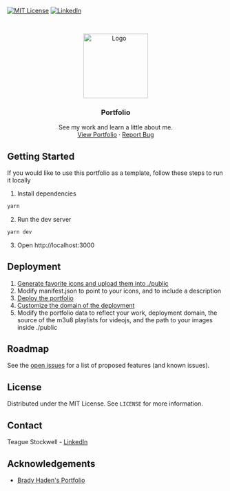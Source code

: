 [![MIT License][license-shield]][license-url]
[![LinkedIn][linkedin-shield]][linkedin-url]

[license-shield]: https://img.shields.io/github/license/teaguestockwell/portfolio-v2-nextjs.svg
[license-url]: https://github.com/teaguestockwell/portfolio-v2-nextjs/blob/master/licence.txt
[linkedin-shield]: https://img.shields.io/badge/-LinkedIn-black.svg?logo=linkedin&colorB=555
[linkedin-url]: https://www.linkedin.com/in/teague-stockwell/

<!-- PROJECT LOGO -->
<br />
<p align="center">
  <a href="https://teaguestockwell.com">
    <img src="./public/favorite-icons/mstile-150x150.png" alt="Logo" width="150" height="150">
  </a>

  <h3 align="center">Portfolio</h3>

  <p align="center">
    See my work and learn a little about me.
    <br />
    <a href="https://teaguestockwell.com">View Portfolio</a>
    ·
    <a href="https://github.com/teaguestockwell/portfolio-v2-nextjs/issues">Report Bug</a>
  </p>
</p>

## Getting Started

If you would like to use this portfolio as a template, follow these steps to run it locally

1. Install dependencies

```sh
yarn
```

2. Run the dev server

```sh
yarn dev
```

3. Open http://localhost:3000

## Deployment

1. [Generate favorite icons and upload them into ./public](https://realfavicongenerator.net)
1. Modify manifest.json to point to your icons, and to include a description
1. [Deploy the portfolio](https://nextjs.org/docs/deployment)
1. [Customize the domain of the deployment](https://vercel.com/docs/custom-domains)
1. Modify the portfolio data to reflect your work, deployment domain, the source of the m3u8 playlists for videojs, and the path to your images inside ./public

## Roadmap

See the [open issues](https://github.com/teaguestockwell/portfolio-v2-nextjs/issues) for a list of proposed features (and known issues).

## License

Distributed under the MIT License. See `LICENSE` for more information.

## Contact

Teague Stockwell - [LinkedIn](https://www.linkedin.com/in/teague-stockwell)

## Acknowledgements

- [Brady Haden's Portfolio](https://github.com/bhaden94/react-portfolio)
